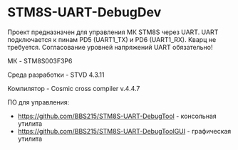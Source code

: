 # STM8S-UART-DebugDev

Проект предназначен для управления МК STM8S через UART. UART подключается к пинам PD5 (UART1_TX) и PD6 (UART1_RX). Кварц не требуется.
Согласование уровней напряжений UART обязательно!

МК - STM8S003F3P6

Среда разработки - STVD 4.3.11

Компилятор - Cosmic cross compiler v.4.4.7

ПО для управления: 
- https://github.com/BBS215/STM8S-UART-DebugTool - консольная утилита
- https://github.com/BBS215/STM8S-UART-DebugToolGUI - графическая утилита
